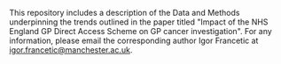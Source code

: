 This repository includes a description of the Data and Methods underpinning the trends outlined in the paper titled "Impact of the NHS England GP Direct Access Scheme on GP cancer investigation".
For any information, please email the corresponding author Igor Francetic at igor.francetic@manchester.ac.uk.
